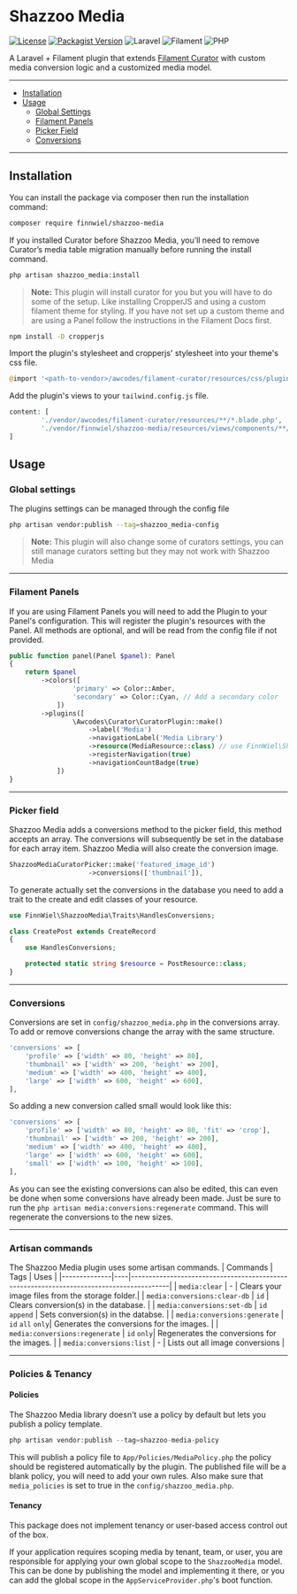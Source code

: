 # Shazzoo Media

[![License](https://img.shields.io/github/license/finnwiel/shazzoo-media.svg)](LICENSE)
[![Packagist Version](https://img.shields.io/packagist/v/finnwiel/shazzoo-media.svg)](https://packagist.org/packages/finnwiel/shazzoo-media)
![Laravel](https://img.shields.io/badge/laravel-12.x-red)
![Filament](https://img.shields.io/badge/filament-3.x-yellow)
![PHP](https://img.shields.io/badge/php-^8.1-blue)

A Laravel + Filament plugin that extends [Filament Curator](https://github.com/awcodes/filament-curator) with custom media conversion logic and a customized media model.

---

- [Installation](#-installation)
- [Usage](#-usage)
  - [Global Settings](#global-settings)
  - [Filament Panels](#filament-panels)
  - [Picker Field](#picker-field)
  - [Conversions](#conversions)

---

## Installation

You can install the package via composer then run the installation command:

```bash
composer require finnwiel/shazzoo-media
```

If you installed Curator before Shazzoo Media, you’ll need to remove Curator’s media table migration manually before running the install command.

```bash
php artisan shazzoo_media:install
```

> **Note:** This plugin will install curator for you but you will have to do some of the setup. Like installing CropperJS and using a custom filament theme for styling. If you have not set up a custom theme and are using a Panel follow the instructions in the Filament Docs first.

```bash
npm install -D cropperjs
```

Import the plugin's stylesheet and cropperjs' stylesheet into your theme's css file.

```php
@import '<path-to-vendor>/awcodes/filament-curator/resources/css/plugin.css';
```

Add the plugin's views to your `tailwind.config.js` file.

```php
content: [
        './vendor/awcodes/filament-curator/resources/**/*.blade.php',
        './vendor/finnwiel/shazzoo-media/resources/views/components/**/*.blade.php',
]
```

## Usage

### Global settings

The plugins settings can be managed through the config file

```bash
php artisan vendor:publish --tag=shazzoo_media-config
```

> **Note:** This plugin will also change some of curators settings, you can still manage curators setting but they may not work with Shazzoo Media

---

### Filament Panels

If you are using Filament Panels you will need to add the Plugin to your Panel's configuration. This will register the plugin's resources with the Panel. All methods are optional, and will be read from the config file if not provided.

```php
public function panel(Panel $panel): Panel
{
    return $panel
        ->colors([
                'primary' => Color::Amber,
                'secondary' => Color::Cyan, // Add a secondary color
            ])
        ->plugins([
                \Awcodes\Curator\CuratorPlugin::make()
                    ->label('Media')
                    ->navigationLabel('Media Library')
                    ->resource(MediaResource::class) // use FinnWiel\ShazzooMedia\Resources\MediaResource;
                    ->registerNavigation(true)
                    ->navigationCountBadge(true)
            ])
}
```

---

### Picker field

Shazzoo Media adds a conversions method to the picker field, this method accepts an array. The conversions will subsequently be set in the database for each array item. Shazzoo Media will also create the conversion image.

```php
ShazzooMediaCuratorPicker::make('featured_image_id')
                    ->conversions(['thumbnail']),
```

To generate actually set the conversions in the database you need to add a trait to the create and edit classes of your resource.

```php
use FinnWiel\ShazzooMedia\Traits\HandlesConversions;

class CreatePost extends CreateRecord
{
    use HandlesConversions;

    protected static string $resource = PostResource::class;
}
```

---

### Conversions

Conversions are set in `config/shazzoo_media.php` in the conversions array. To add or remove conversions change the array with the same structure.

```php
'conversions' => [
    'profile' => ['width' => 80, 'height' => 80],
    'thumbnail' => ['width' => 200, 'height' => 200],
    'medium' => ['width' => 400, 'height' => 400],
    'large' => ['width' => 600, 'height' => 600],
],
```

So adding a new conversion called small would look like this:

```php
'conversions' => [
    'profile' => ['width' => 80, 'height' => 80, 'fit' => 'crop'],
    'thumbnail' => ['width' => 200, 'height' => 200],
    'medium' => ['width' => 400, 'height' => 400],
    'large' => ['width' => 600, 'height' => 600],
    'small' => ['width' => 100, 'height' => 100],
],
```

As you can see the existing conversions can also be edited, this can even be done when some conversions have already been made. Just be sure to run the `php artisan media:conversions:regenerate` command. This will regenerate the conversions to the new sizes.

---

### Artisan commands

The Shazzoo Media plugin uses some artisan commands.
| Commands | Tags | Uses |
|--------------|----|-----------------------------------------------------------------------------------------|
| `media:clear` | - | Clears your image files from the storage folder.|
| `media:conversions:clear-db` | `id` | Clears conversion(s) in the database. |
| `media:conversions:set-db` | `id` `append` | Sets conversion(s) in the databse. |
| `media:conversions:generate` | `id` `all` `only`| Generates the conversions for the images. |
| `media:conversions:regenerate` | `id` `only`| Regenerates the conversions for the images. |
| `media:conversions:list` | - | Lists out all image conversions |

---

### Policies & Tenancy

#### Policies

The Shazzoo Media library doesn't use a policy by default but lets you publish a policy template.

```php
php artisan vendor:publish --tag=shazzoo-media-policy
```

This will publish a policy file to `App/Policies/MediaPolicy.php` the policy should be registered automatically by the plugin. The published file will be a blank policy, you will need to add your own rules. Also make sure that `media_policies` is set to true in the `config/shazzoo_media.php`.

#### Tenancy

This package does not implement tenancy or user-based access control out of the box.

If your application requires scoping media by tenant, team, or user, you are responsible for applying your own global scope to the `ShazzooMedia` model. This can be done by publishing the model and implementing it there, or you can add the global scope in the `AppServiceProvider.php`'s boot function.
